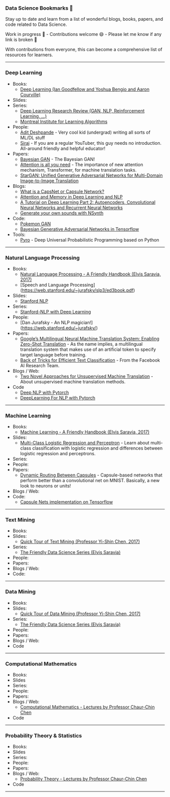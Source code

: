 ### Data Science Bookmarks :book:
Stay up to date and learn from a list of wonderful blogs, books, papers, and code related to Data Science.

Work in progress :construction_worker: - Contributions welcome :smile: - Please let me know if any link is broken :link:

With contributions from everyone, this can become a comprehensive list of resources for learners. 

---

### Deep Learning
- Books:
  - [Deep Learning (Ian Goodfellow and Yoshua Bengio and Aaron Courville)](https://goo.gl/GkqJs2)
- Slides:
- Series:
  - [Deep Learning Research Review (GAN, NLP, Reinforcement Learning, ...)](https://goo.gl/PwwmMH)
  - [Montreal Institute for Learning Algorithms](https://github.com/mila-udem/welcome_tutorials)
- People:
  - [Adit Deshpande](https://github.com/adeshpande3) - Very cool kid (undergrad) writing all sorts of ML/DL stuff
  - [Siraj](https://github.com/llSourcell) - If you are a regular YouTuber, this guy needs no introduction. All-around friendly and helpful educator!
- Papers:
  - [Bayesian GAN](https://arxiv.org/pdf/1705.09558.pdf) - The Bayesian GAN!
  - [Attention is all you need](https://arxiv.org/pdf/1706.03762.pdf) - The importance of new attention mechanism, Transformer, for machine translation tasks.
  - [StarGAN: Unified Generative Adversarial Networks for Multi-Domain Image-to-Image Translation](https://arxiv.org/pdf/1711.09020.pdf)
- Blogs:
  - [What is a CapsNet or Capsule Network?](https://hackernoon.com/what-is-a-capsnet-or-capsule-network-2bfbe48769cc)
  - [Attention and Memory in Deep Learning and NLP](http://www.wildml.com/2016/01/attention-and-memory-in-deep-learning-and-nlp/)
  - [A Tutorial on Deep Learning Part 2: Autoencoders, Convolutional Neural Networks and Recurrent Neural Networks](http://ai.stanford.edu/~quocle/tutorial2.pdf)
  - [Generate your own sounds with NSynth](https://magenta.tensorflow.org/nsynth-fastgen)
- Code:
  - [Pokemon GAN](https://github.com/llSourcell/Pokemon_GAN)
  - [Bayesian Generative Adversarial Networks in Tensorflow](https://github.com/andrewgordonwilson/bayesgan)
- Tools:
  - [Pyro](http://pyro.ai/) - Deep Universal Probabilistic Programming based on Python 

---

### Natural Language Processing
- Books:
  - [Natural Language Processing - A Friendly Handbook (Elvis Saravia, 2017)](https://goo.gl/PTy9QS)
  - [Speech and Language Processing] (https://web.stanford.edu/~jurafsky/slp3/ed3book.pdf)
- Slides:
  - [Stanford NLP](https://web.stanford.edu/~jurafsky/NLPCourseraSlides.html)
- Series:
  - [Stanford-NLP with Deep Learning](https://www.youtube.com/playlist?list=PL3FW7Lu3i5Jsnh1rnUwq_TcylNr7EkRe6)
- People:
  - [Dan Jurafsky - An NLP magician!] (https://web.stanford.edu/~jurafsky/)
- Papers:
  - [Google’s Multilingual Neural Machine Translation System: Enabling Zero-Shot Translation](https://arxiv.org/pdf/1611.04558.pdf) - As the name implies, a multilingual translation system that makes use of an artificial token to specify target language before training.
  - [Back of Tricks for Efficient Text Classification](https://arxiv.org/pdf/1607.01759.pdf) - From the Facebook AI Research Team. 
- Blogs / Web:
  - [Two Novel Approaches for Unsupervised Machine Translation](http://ankitg.me/blog/2017/11/05/unsupervised-machine-translation.html) - About unsupervised machine translation methods.
- Code
  - [Deep NLP with Pytorch](https://github.com/DSKSD/DeepNLP-models-Pytorch)
  - [DeepLearning For NLP with Pytorch](https://github.com/rguthrie3/DeepLearningForNLPInPytorch)

---

### Machine Learning
- Books:
  - [Machine Learning - A Friendly Handbook (Elvis Saravia, 2017)](https://goo.gl/oWBYQQ)
- Slides:
  - [Multi-Class Logistic Regression and Perceptron](https://cocoxu.github.io/courses/5525_slides_spring17/06_perceptron.pdf) - Learn about multi-class classification with logistic regression and differences between logistic regression and perceptrons. 
- Series:
- People:
- Papers:
  - [Dynamic Routing Between Capsules](https://arxiv.org/pdf/1710.09829.pdf) - Capsule-based networks that perform better than a convolutional net on MNIST. Basically, a new look to neurons or units!
- Blogs / Web:
- Code:
  - [Capsule Nets implementation on Tensorflow](https://github.com/naturomics/CapsNet-Tensorflow)

---

### Text Mining
- Books:
- Slides:
  - [Quick Tour of Text Mining (Professor Yi-Shin Chen, 2017)](https://goo.gl/KaqBc5)
- Series:
  - [The Friendly Data Science Series (Elvis Saravia)](https://goo.gl/U4RaU3)
- People:
- Papers:
- Blogs / Web:
- Code:

---

### Data Mining
- Books:
- Slides:
  - [Quick Tour of Data Mining (Professor Yi-Shin Chen, 2017)](https://goo.gl/UAooLX)
- Series:
  - [The Friendly Data Science Series (Elvis Saravia)](https://goo.gl/U4RaU3)
- People:
- Papers:
- Blogs / Web:
- Code

---

### Computational Mathematics
- Books:
- Slides
- Series:
- People:
- Papers:
- Blogs / Web: 
  - [Computational Mathematics - Lectures by Professor Chaur-Chin Chen](https://goo.gl/X5MXs2)
- Code
---

### Probability Theory & Statistics
- Books:
- Slides
- Series:
- People:
- Papers:
- Blogs / Web:
  - [Probability Theory - Lectures by Professor Chaur-Chin Chen](https://goo.gl/9djNqr)
- Code
---
